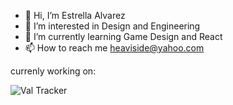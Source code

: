 - 👋 Hi, I’m Estrella Alvarez
- 👀 I’m interested in Design and Engineering
- 🌱 I’m currently learning Game Design and React
- 📫 How to reach me heaviside@yahoo.com

currenly working on:

![Val Tracker](https://i.imgur.com/VrMcMFE.png)


<!---
estrellaalvarez/estrellaalvarez is a ✨ special ✨ repository because its `README.md` (this file) appears on your GitHub profile.
You can click the Preview link to take a look at your changes.
--->
